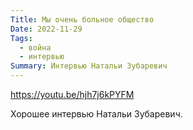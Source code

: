 ```yaml
---
Title: Мы очень больное общество
Date: 2022-11-29
Tags:
  - война
  - интервью
Summary: Интервью Натальи Зубаревич
---
```


https://youtu.be/hjh7j6kPYFM

Хорошее интервью Натальи Зубаревич.